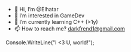 - 👋 Hi, I’m @Elhatar
- 👀 I’m interested in GameDev
- 🌱 I’m currently learning C++ (>1y)
- 📫 How to reach me? darkfrend1@gmail.com

Console.WriteLine("I <3 U, world!");
